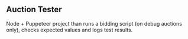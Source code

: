 ## Auction Tester

Node + Puppeteer project than runs a bidding script (on debug auctions only), checks expected values and logs test results.
